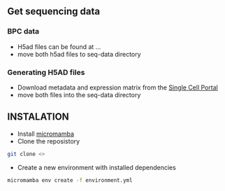 ## Get sequencing data
### BPC data
- H5ad files can be found at ...
- move both h5ad files to seq-data directory
### Generating H5AD files
- Download metadata and expression matrix from the [Single Cell Portal](https://singlecell.broadinstitute.org/single_cell/study/SCP3/retinal-bipolar-neuron-drop-seq#/)
- move both files into the seq-data directory

## INSTALATION
- Install [micromamba](https://mamba.readthedocs.io/en/latest/installation/micromamba-installation.html)
- Clone the reposistory
```bash
git clone <>
```
- Create a new environment with installed dependencies
```bash
micromamba env create -f environment.yml
```
